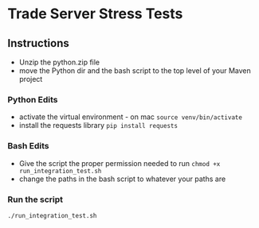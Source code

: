 # Trade Server Stress Tests

## Instructions

- Unzip the python.zip file
- move the Python dir and the bash script to the top level of your Maven project

### Python Edits 
- activate the virtual environment - on mac `source venv/bin/activate` 
- install the requests library `pip install requests`

### Bash Edits
- Give the script the proper permission needed to run `chmod +x run_integration_test.sh`
- change the paths in the bash script to whatever your paths are

### Run the script
`./run_integration_test.sh`
